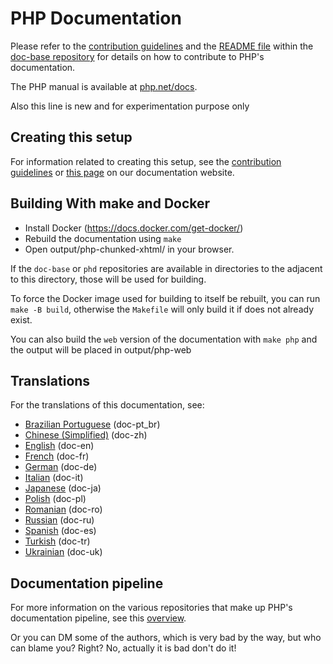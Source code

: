 # PHP Documentation

Please refer to the
[contribution guidelines](https://github.com/php/doc-base/blob/master/docs/contributing.md)
and the [README file](https://github.com/php/doc-base/blob/master/README.md)
within the [doc-base repository](https://github.com/php/doc-base)
for details on how to contribute to PHP's documentation.

The PHP manual is available at [php.net/docs](https://php.net/docs).

Also this line is new and for experimentation purpose only

## Creating this setup

For information related to creating this setup,
see the [contribution guidelines](https://github.com/php/doc-base/blob/master/docs/contributing.md)
or [this page](https://doc.php.net/tutorial/local-setup.php) on our documentation website.

## Building With make and Docker

- Install Docker (https://docs.docker.com/get-docker/)
- Rebuild the documentation using `make`
- Open output/php-chunked-xhtml/ in your browser.

If the `doc-base` or `phd` repositories are available in directories to the
adjacent to this directory, those will be used for building.

To force the Docker image used for building to itself be rebuilt, you can run
`make -B build`, otherwise the `Makefile` will only build it if does not
already exist.

You can also build the `web` version of the documentation with `make php`
and the output will be placed in output/php-web

## Translations

For the translations of this documentation, see:

- [Brazilian Portuguese](https://github.com/php/doc-pt_br) (doc-pt_br)
- [Chinese (Simplified)](https://github.com/php/doc-zh) (doc-zh)
- [English](https://github.com/php/doc-en) (doc-en)
- [French](https://github.com/php/doc-fr) (doc-fr)
- [German](https://github.com/php/doc-de) (doc-de)
- [Italian](https://github.com/php/doc-it) (doc-it)
- [Japanese](https://github.com/php/doc-ja) (doc-ja)
- [Polish](https://github.com/php/doc-pl) (doc-pl)
- [Romanian](https://github.com/php/doc-ro) (doc-ro)
- [Russian](https://github.com/php/doc-ru) (doc-ru)
- [Spanish](https://github.com/php/doc-es) (doc-es)
- [Turkish](https://github.com/php/doc-tr) (doc-tr)
- [Ukrainian](https://github.com/php/doc-uk) (doc-uk)

## Documentation pipeline

For more information on the various repositories that make up PHP's documentation pipeline,
see this [overview](https://github.com/php/doc-base/blob/master/docs/overview.md).

Or you can DM some of the authors, which is very bad by the way, but who can blame you? Right? No, actually it is bad don't do it!
